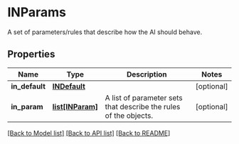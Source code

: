 # INParams

A set of parameters/rules that describe how the AI should behave.
## Properties
Name | Type | Description | Notes
------------ | ------------- | ------------- | -------------
**in_default** | [**INDefault**](INDefault.md) |  | [optional] 
**in_param** | [**list[INParam]**](INParam.md) | A list of parameter sets that describe the rules of the objects. | [optional] 

[[Back to Model list]](../README.md#documentation-for-models) [[Back to API list]](../README.md#documentation-for-api-endpoints) [[Back to README]](../README.md)


